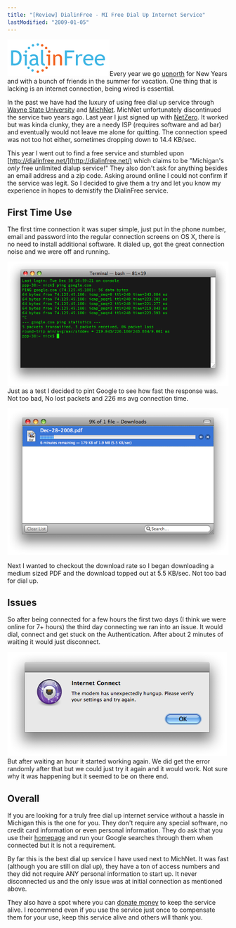 ```yaml
---
title: "[Review] DialinFree - MI Free Dial Up Internet Service"
lastModified: "2009-01-05"
---
```


![dialinfree-logo](/images/dialinfree-logo.png "dialinfree-logo")Every year we go [upnorth](http://flickr.com/photos/dorkstyle/tags/upnorth/) for New Years and with a bunch of friends in the summer for vacation. One thing that is lacking is an internet connection, being wired is essential.

In the past we have had the luxury of using free dial up service through [Wayne State University](http://wayne.edu/) and [MichNet](http://www.merit.edu/). MichNet unfortunately discontinued the service two years ago. Last year I just signed up with [NetZero](http://netzero.com). It worked but was kinda clunky, they are a needy ISP (requires software and ad bar) and eventually would not leave me alone for quitting. The connection speed was not too hot either, sometimes dropping down to 14.4 KB/sec.

This year I went out to find a free service and stumbled upon [http://dialinfree.net/](http://dialinfree.net/) which claims to be "Michigan's _only_ free unlimited dialup service!" They also don't ask for anything besides an email address and a zip code. Asking around online I could not confirm if the service was legit. So I decided to give them a try and let you know my experience in hopes to demistify the DialinFree service.

## First Time Use

The first time connection it was super simple, just put in the phone number, email and password into the regular connection screens on OS X, there is no need to install additional software. It dialed up, got the great connection noise and we were off and running.

[![google-ping](/images/google-ping.png "google-ping")](http://nickdenardis.com/wp-content/uploads/2009/01/google-ping.png)Just as a test I decided to pint Google to see how fast the response was. Not too bad, No lost packets and 226 ms avg connection time.

[![download-rate](/images/download-rate.png "download-rate")](http://nickdenardis.com/wp-content/uploads/2009/01/download-rate.png)

Next I wanted to checkout the download rate so I began downloading a medium sized PDF and the download topped out at 5.5 KB/sec. Not too bad for dial up.

## Issues

So after being connected for a few hours the first two days (I think we were online for 7+ hours) the third day connecting we ran into an issue. It would dial, connect and get stuck on the Authentication. After about 2 minutes of waiting it would just disconnect.

[![hungup](/images/hungup.png "hungup")](http://nickdenardis.com/wp-content/uploads/2009/01/hungup.png)But after waiting an hour it started working again. We did get the error randomly after that but we could just try it again and it would work. Not sure why it was happening but it seemed to be on there end.

## Overall

If you are looking for a truly free dial up internet service without a hassle in Michigan this is the one for you. They don't require any special software, no credit card information or even personal information. They do ask that you use their [homepage](http://home.dialinfree.net/) and run your Google searches through them when connected but it is not a requirement.

By far this is the best dial up service I have used next to MichNet. It was fast (although you are still on dial up), they have a ton of access numbers and they did not require ANY personal information to start up. It never disconnected us and the only issue was at initial connection as mentioned above.

They also have a spot where you can [donate money](http://www.dialinfree.com/donations/) to keep the service alive. I recommend even if you use the service just once to compensate them for your use, keep this service alive and others will thank you.
